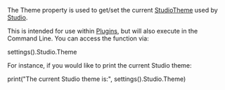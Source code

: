 The Theme property is used to get/set the current [StudioTheme](https://developer.roblox.com/en-us/api-reference/class/StudioTheme) used by [Studio](https://developer.roblox.com/en-us/api-reference/class/Studio).

This is intended for use within [Plugins](https://developer.roblox.com/en-us/api-reference/class/Plugin), but will also execute in the Command Line. You can access the function via:

settings().Studio.Theme

For instance, if you would like to print the current Studio theme:

print("The current Studio theme is:", settings().Studio.Theme)